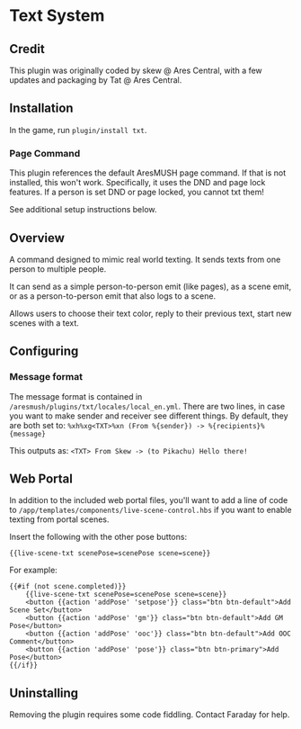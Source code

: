 # Text System

## Credit
This plugin was originally coded by skew @ Ares Central, with a few updates and packaging by Tat @ Ares Central.

## Installation
In the game, run `plugin/install txt`.

### Page Command

This plugin references the default AresMUSH page command. If that is not installed, this won't work. Specifically, it uses the DND and page lock features. If a person is set DND or page locked, you cannot txt them!

See additional setup instructions below.

## Overview

A command designed to mimic real world texting. It sends texts from one person to multiple people.

It can send as a simple person-to-person emit (like pages), as a scene emit, or as a person-to-person emit that also logs to a scene.

Allows users to choose their text color, reply to their previous text, start new scenes with a text.

## Configuring

### Message format

The message format is contained in `/aresmush/plugins/txt/locales/local_en.yml`. There are two lines, in case you want to make sender and receiver see different things. By default, they are both set to: `%xh%xg<TXT>%xn (From %{sender}) -> %{recipients}%{message}`

This outputs as: `<TXT> From Skew -> (to Pikachu) Hello there!`

## Web Portal

In addition to the included web portal files, you'll want to add a line of code to `/app/templates/components/live-scene-control.hbs` if you want to enable texting from portal scenes.

Insert the following with the other pose buttons:

`{{live-scene-txt scenePose=scenePose scene=scene}}`

For example:

```
{{#if (not scene.completed)}}
    {{live-scene-txt scenePose=scenePose scene=scene}}
    <button {{action 'addPose' 'setpose'}} class="btn btn-default">Add Scene Set</button>
    <button {{action 'addPose' 'gm'}} class="btn btn-default">Add GM Pose</button>
    <button {{action 'addPose' 'ooc'}} class="btn btn-default">Add OOC Comment</button>
    <button {{action 'addPose' 'pose'}} class="btn btn-primary">Add Pose</button>
{{/if}}
```

## Uninstalling

Removing the plugin requires some code fiddling.  Contact Faraday for help.